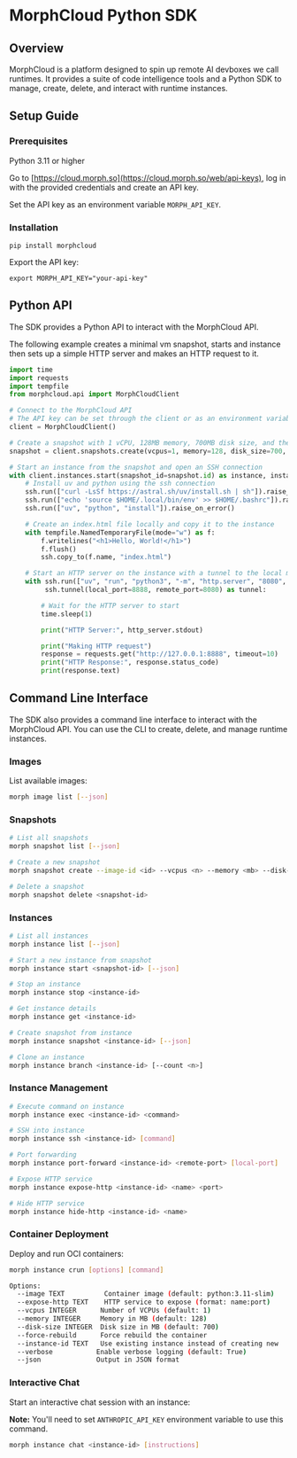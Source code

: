 # MorphCloud Python SDK 

## Overview

MorphCloud is a platform designed to spin up remote AI devboxes we call runtimes.
It provides a suite of code intelligence tools and a Python SDK to manage, create, delete, and interact with runtime instances.

## Setup Guide

### Prerequisites

Python 3.11 or higher

Go to [https://cloud.morph.so](https://cloud.morph.so/web/api-keys), log in with the provided credentials and create an API key.

Set the API key as an environment variable  `MORPH_API_KEY`.

### Installation

```
pip install morphcloud
```

Export the API key:

```
export MORPH_API_KEY="your-api-key"
```

## Python API

The SDK provides a Python API to interact with the MorphCloud API.

The following example creates a minimal vm snapshot, starts and instance then sets up a simple HTTP server and makes an HTTP request to it.

```py
import time
import requests
import tempfile
from morphcloud.api import MorphCloudClient

# Connect to the MorphCloud API
# The API key can be set through the client or as an environment variable MORPH_API_KEY
client = MorphCloudClient()

# Create a snapshot with 1 vCPU, 128MB memory, 700MB disk size, and the image "morphvm-minimal"
snapshot = client.snapshots.create(vcpus=1, memory=128, disk_size=700, image_id="morphvm-minimal")

# Start an instance from the snapshot and open an SSH connection
with client.instances.start(snapshot_id=snapshot.id) as instance, instance.ssh() as ssh:
    # Install uv and python using the ssh connection
    ssh.run(["curl -LsSf https://astral.sh/uv/install.sh | sh"]).raise_on_error()
    ssh.run(["echo 'source $HOME/.local/bin/env' >> $HOME/.bashrc"]).raise_on_error()
    ssh.run(["uv", "python", "install"]).raise_on_error()

    # Create an index.html file locally and copy it to the instance
    with tempfile.NamedTemporaryFile(mode="w") as f:
        f.writelines("<h1>Hello, World!</h1>")
        f.flush()
        ssh.copy_to(f.name, "index.html")

    # Start an HTTP server on the instance with a tunnel to the local machine and run it in the background
    with ssh.run(["uv", "run", "python3", "-m", "http.server", "8080", "--bind", "127.0.0.1"], background=True) as http_server, \
         ssh.tunnel(local_port=8888, remote_port=8080) as tunnel:

        # Wait for the HTTP server to start
        time.sleep(1)

        print("HTTP Server:", http_server.stdout)

        print("Making HTTP request")
        response = requests.get("http://127.0.0.1:8888", timeout=10)
        print("HTTP Response:", response.status_code)
        print(response.text)
```

## Command Line Interface

The SDK also provides a command line interface to interact with the MorphCloud API.
You can use the CLI to create, delete, and manage runtime instances.

### Images

List available images:
```bash
morph image list [--json]
```

### Snapshots

```bash
# List all snapshots
morph snapshot list [--json]

# Create a new snapshot
morph snapshot create --image-id <id> --vcpus <n> --memory <mb> --disk-size <mb> [--digest <hash>]

# Delete a snapshot
morph snapshot delete <snapshot-id>
```

### Instances

```bash
# List all instances
morph instance list [--json]

# Start a new instance from snapshot
morph instance start <snapshot-id> [--json]

# Stop an instance
morph instance stop <instance-id>

# Get instance details
morph instance get <instance-id>

# Create snapshot from instance
morph instance snapshot <instance-id> [--json]

# Clone an instance
morph instance branch <instance-id> [--count <n>]
```

### Instance Management

```bash
# Execute command on instance
morph instance exec <instance-id> <command>

# SSH into instance
morph instance ssh <instance-id> [command]

# Port forwarding
morph instance port-forward <instance-id> <remote-port> [local-port]

# Expose HTTP service
morph instance expose-http <instance-id> <name> <port>

# Hide HTTP service
morph instance hide-http <instance-id> <name>
```

### Container Deployment

Deploy and run OCI containers:

```bash
morph instance crun [options] [command]

Options:
  --image TEXT          Container image (default: python:3.11-slim)
  --expose-http TEXT    HTTP service to expose (format: name:port)
  --vcpus INTEGER      Number of VCPUs (default: 1)
  --memory INTEGER     Memory in MB (default: 128)
  --disk-size INTEGER  Disk size in MB (default: 700)
  --force-rebuild      Force rebuild the container
  --instance-id TEXT   Use existing instance instead of creating new
  --verbose           Enable verbose logging (default: True)
  --json              Output in JSON format
```

### Interactive Chat

Start an interactive chat session with an instance:

**Note:** You'll need to set `ANTHROPIC_API_KEY` environment variable to use this command.

```bash
morph instance chat <instance-id> [instructions]
```

